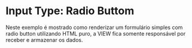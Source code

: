 Input Type: Radio Buttom
===

Neste exemplo é mostrado como renderizar um formulário simples com radio button utilizando HTML puro, a VIEW fica somente 
responsável por receber e armazenar os dados. 

